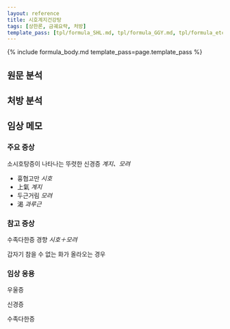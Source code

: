 ```yaml
---
layout: reference
title: 시호계지건강탕
tags: [상한론, 금궤요략, 처방]
template_pass: [tpl/formula_SHL.md, tpl/formula_GGY.md, tpl/formula_etc.md]
---
```



{% include formula_body.md template_pass=page.template_pass %}

## 원문 분석


## 처방 분석



## 임상 메모

### 주요 증상

소시호탕증이 나타나는 뚜렷한 신경증 _계지、모려_
* 흉협고만 _시호_
* 上氣 _계지_
* 두근거림 _모려_
* 渴 _과루근_


### 참고 증상

수족다한증 경향 _시호＋모려_

갑자기 참을 수 없는 화가 올라오는 경우

### 임상 응용

우울증

신경증

수족다한증

